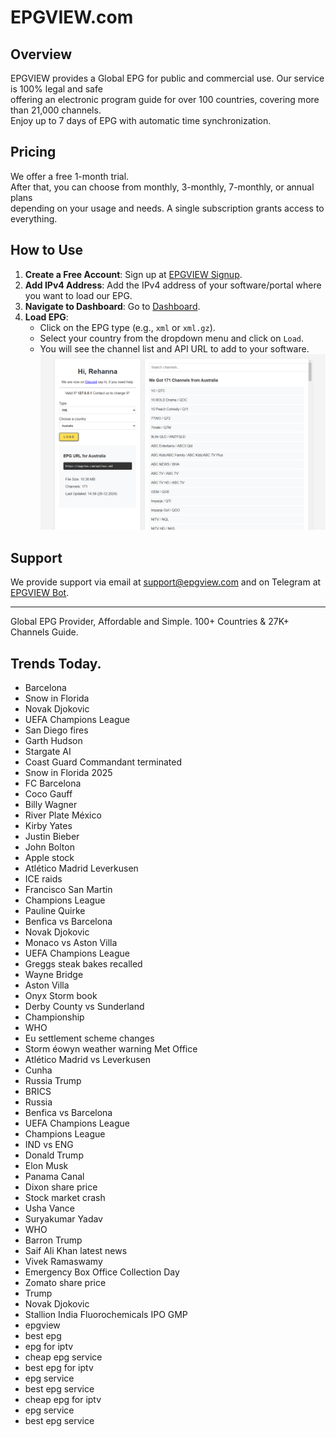 # EPGVIEW.com



## Overview
EPGVIEW provides a Global EPG for public and commercial use. Our service is 100% legal and safe\
offering an electronic program guide for over 100 countries, covering more than 21,000 channels.\
Enjoy up to 7 days of EPG with automatic time synchronization.

## Pricing
We offer a free 1-month trial. \
After that, you can choose from monthly, 3-monthly, 7-monthly, or annual plans \
depending on your usage and needs. A single subscription grants access to everything.

## How to Use
1. **Create a Free Account**: Sign up at [EPGVIEW Signup](https://epgview.com/signup.php).
2. **Add IPv4 Address**: Add the IPv4 address of your software/portal where you want to load our EPG.
3. **Navigate to Dashboard**: Go to [Dashboard](https://epgview.com/dashboard.php).
4. **Load EPG**:
   - Click on the EPG type (e.g., `xml` or `xml.gz`).
   - Select your country from the dropdown menu and click on `Load`.
   - You will see the channel list and API URL to add to your software.
![EPGVIEW](img/dashboard.png)
## Support
We provide support via email at [support@epgview.com](mailto:support@epgview.com) and on Telegram at [EPGVIEW Bot](https://t.me/epgview_bot).

---

Global EPG Provider, Affordable and Simple. 100+ Countries & 27K+ Channels Guide.

## Trends Today.

- Barcelona
- Snow in Florida
- Novak Djokovic
- UEFA Champions League
- San Diego fires
- Garth Hudson
- Stargate AI
- Coast Guard Commandant terminated
- Snow in Florida 2025
- FC Barcelona
- Coco Gauff
- Billy Wagner
- River Plate  México
- Kirby Yates
- Justin Bieber
- John Bolton
- Apple stock
- Atlético Madrid  Leverkusen
- ICE raids
- Francisco San Martin
- Champions League
- Pauline Quirke
- Benfica vs Barcelona
- Novak Djokovic
- Monaco vs Aston Villa
- UEFA Champions League
- Greggs steak bakes recalled
- Wayne Bridge
- Aston Villa
- Onyx Storm book
- Derby County vs Sunderland
- Championship
- WHO
- Eu settlement scheme changes
- Storm éowyn weather warning Met Office
- Atlético Madrid vs Leverkusen
- Cunha
- Russia Trump
- BRICS
- Russia
- Benfica vs Barcelona
- UEFA Champions League
- Champions League
- IND vs ENG
- Donald Trump
- Elon Musk
- Panama Canal
- Dixon share price
- Stock market crash
- Usha Vance
- Suryakumar Yadav
- WHO
- Barron Trump
- Saif Ali Khan latest news
- Vivek Ramaswamy
- Emergency Box Office Collection Day
- Zomato share price
- Trump
- Novak Djokovic
- Stallion India Fluorochemicals IPO GMP
- epgview
- best epg
- epg for iptv
- cheap epg service
- best epg for iptv
- epg service
- best epg service
- cheap epg for iptv
- epg service
- best epg service
